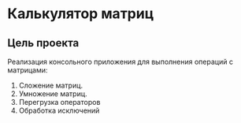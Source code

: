 # **Калькулятор матриц**
## __Цель проекта__
Реализация консольного приложения для выполнения операций с матрицами:

1. Сложение матриц.
2. Умножение матриц.
3. Перегрузка операторов
4. Обработка исключений
